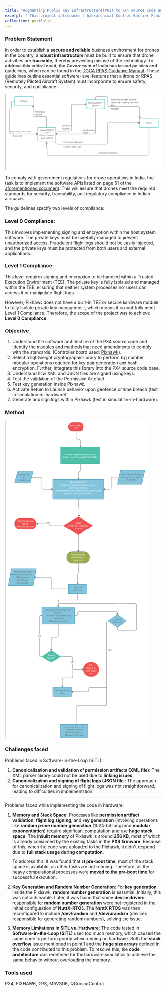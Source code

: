 ```yaml
---
title: "Augmenting Public Key Infrastructure(PKI) to PX4 source code and making it NPNT compliant( No Permission No Takeoff)"
excerpt: " This project introduces a hierarchical Control Barrier Function (CBF)-based control framework designed to proactively ensure the safe operation of an industrial manipulator in close human-robot interaction scenarios."
collection: portfolio
---
```

### Problem Statement
In order to establish a **secure and reliable** business environment for drones in the country, a **robust infrastructure** must be built to ensure that drone activities are **traceable**, thereby preventing misuse of the technology. To address this critical need, the Government of India has issued policies and guidelines, which can be found in the [DGCA RPAS Guidance Manual](https://patleman.github.io/files/DGCA_RPAS_Guidance_Manual.pdf). These guidelines outline essential software-level features that a drone or RPAS (Remotely Piloted Aircraft System) must incorporate to ensure safety, security, and compliance.

<img src='/images/npnt_2.png'>

To comply with government regulations for drone operations in India, the task is to implement the software APIs listed on page 51 of the [aforementioned document](https://patleman.github.io/files/DGCA_RPAS_Guidance_Manual.pdf). This will ensure that drones meet the required standards for security, traceability, and regulatory compliance in Indian airspace.

The guidelines specify two levels of compliance:

### Level 0 Compliance:
This involves implementing signing and encryption within the host system software. The private keys must be carefully managed to prevent unauthorized access. Fraudulent flight logs should not be easily injected, and the private keys must be protected from both users and external applications.

### Level 1 Compliance:
This level requires signing and encryption to be handled within a Trusted Execution Environment (TEE). The private key is fully isolated and managed within the TEE, ensuring that neither system processes nor users can access it or manipulate flight logs.

However, Pixhawk does not have a built-in TEE or secure hardware module to fully isolate private key management, which means it cannot fully meet Level 1 Compliance. Therefore, the scope of the project was to achieve **Level 0 Compliance**.



### Objective

1. Understand the software architecture of the PX4 source code and identify the modules and methods that need amendments to comply with the standards. (Controller board used: [Pixhawk](https://docs.px4.io/main/en/flight_controller/pixhawk-2.html)).
2. Select a lightweight cryptographic library to perform big number modular operations required for key pair generation and hash encryption. Further, integrate this library into the PX4 source code base.
3. Understand how XML and JSON files are signed using keys.
4. Test the validation of the Permission Artefact.
5. Test key generation inside Pixhawk.
6. Activate Return to Launch behavior upon geofence or time breach (test in simulation-in-hardware).
7. Generate and sign logs within Pixhawk (test in simulation-in-hardware).

   
### Method 
<img src='/images/chart_npnt.png'>

### Challenges faced
Problems faced in Software-in-the-Loop (SITL):

1) **Canonicalization and validation of permission artifacts (XML file)**: The XML parser library could not be used due to **linking issues**.
2) **Canonicalization and signing of flight logs (JSON file)**: The approach for canonicalization and signing of flight logs was not straightforward, leading to difficulties in implementation.

---

Problems faced while implementing the code in hardware:

1) **Memory and Stack Space**: 
    Processes like **permission artifact validation**, **flight log signing**, and **key generation** (involving operations like **random prime number generation** (1024-bit long) and **modular exponentiation**) require significant computation and use **huge stack space**. The **inbuilt memory** of Pixhawk is around **256 KB**, most of which is already consumed by the existing tasks in the **PX4 firmware**. Because of this, when the code was uploaded to the Pixhawk, it didn't respond due to **full stack usage during computation**. 
   
   To address this, it was found that **at pre-boot time**, most of the stack space is available, as other tasks are not running. Therefore, all the      heavy computational processes were **moved to the pre-boot time** for successful execution.

2) **Key Generation and Random Number Generation**: 
   For **key generation** inside the Pixhawk, **random number generation** is essential. Initially, this was not achievable. Later, it was found that some **device drivers** responsible for **random number generation** were not registered in the initial configuration of **NuttX-RTOS**. The **NuttX RTOS** was then reconfigured to include **/dev/random** and **/dev/urandom** (devices responsible for generating random numbers), solving the issue.

3) **Memory Limitations in SITL vs. Hardware**: 
   The code tested in **Software-in-the-Loop (SITL)** used too much memory, which caused the same code to perform poorly when running on hardware. Both the **stack overflow** issue mentioned in point 1 and the **huge size arrays** defined in the code contributed to this problem. To resolve this, the **code architecture** was redefined for the hardware simulation to achieve the same behavior without overloading the memory.

### Tools used
PX4, PIXHAWK, GPS, MAVSDK, QGroundControl





